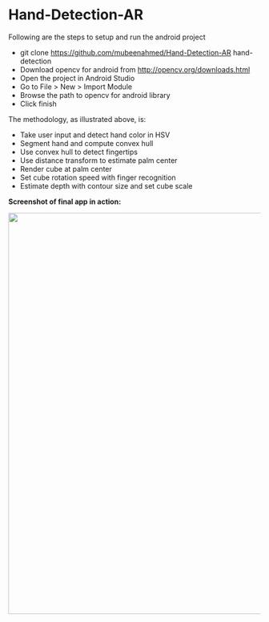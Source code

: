 # Hand-Detection-AR

Following are the steps to setup and run the android project
*	git clone https://github.com/mubeenahmed/Hand-Detection-AR hand-detection
*	Download opencv for android from http://opencv.org/downloads.html
*	Open the project in Android Studio
*	Go to File > New > Import Module
*	Browse the path to opencv for android library
*	Click finish




The methodology, as illustrated above, is:
* Take user input and detect hand color in HSV
* Segment hand and compute convex hull
* Use convex hull to detect fingertips
* Use distance transform to estimate palm center
* Render cube at palm center
* Set cube rotation speed with finger recognition
* Estimate depth with contour size and set cube scale


**Screenshot of final app in action:**

<img src="https://github.com/ad8454/Hand-Detection-AR/blob/master/ar_final.JPG" width="800">
